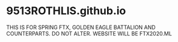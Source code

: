 # 9513ROTHLIS.github.io

   THIS IS FOR SPRING FTX, GOLDEN EAGLE BATTALION AND COUNTERPARTS. DO NOT ALTER. WEBSITE WILL BE FTX2020.ML
